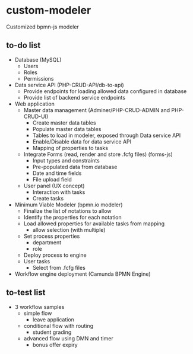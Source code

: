 # custom-modeler
 Customized bpmn-js modeler


## to-do list
* Database (MySQL)
	* Users
	* Roles
	* Permissions
* Data service API (PHP-CRUD-API/db-to-api)
	* Provide endpoints for loading allowed data configured in database
	* Provide list of backend service endpoints
* Web application
	* Master data management (Adminer/PHP-CRUD-ADMIN and PHP-CRUD-UI)
		* Create master data tables
		* Populate master data tables
		* Tables to load in modeler, exposed through Data service API
		* Enable/Disable data for data service API
		* Mapping of properties to tasks
	* Integrate Forms (read, render and store .fcfg files) (forms-js)
		* Input types and constraints
		* Pre-populated data from database
		* Date and time fields
		* File upload field
	* User panel (UX concept)
		* Interaction with tasks
		* Create tasks
* Minimum Viable Modeler (bpmn.io modeler)
	* Finalize the list of notations to allow
	* Identify the properties for each notation
	* Load allowed properties for available tasks from mapping
		* allow selection (with multiple)
	* Set process properties
		* department
		* role
	* Deploy process to engine
	* User tasks
		* Select from .fcfg files
* Workflow engine deployment (Camunda BPMN Engine)

## to-test list
* 3 workflow samples
	* simple flow
		* leave application
	* conditional flow with routing
		* student grading
	* advanced flow using DMN and timer
		* bonus offer expiry
